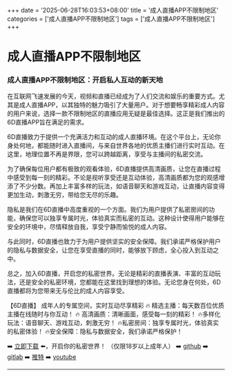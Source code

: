 +++
date = '2025-06-28T16:03:53+08:00'
title = '成人直播APP不限制地区'
categories = ['成人直播APP不限制地区']
tags = ['成人直播APP不限制地区']
+++

# 成人直播APP不限制地区

### 成人直播APP不限制地区：开启私人互动的新天地

在互联网飞速发展的今天，视频和直播已经成为了人们交流和娱乐的重要方式。尤其是成人直播APP，以其独特的魅力吸引了大量用户。对于想要畅享精彩成人内容的用户来说，选择一款不限制地区的直播应用无疑是最佳选择。这正是我们推出的6D直播APP旨在满足的需求。

6D直播致力于提供一个充满活力和互动的成人直播环境。在这个平台上，无论你身处何地，都能随时进入直播间，与来自世界各地的优质主播们进行实时互动。在这里，地理位置不再是界限，您可以跨越距离，享受与主播间的私密交流。

为了确保每位用户都有极致的观看体验，6D直播提供高清画质，让您在直播过程中感受到每一刻的精彩。不论是视听享受还是互动体验，高清画质都为您的观感增添了不少分数。再加上丰富多样的玩法，如语音聊天和游戏互动，让直播内容变得更加生动，刺激无穷，带给您无尽的乐趣。

隐私是我们在6D直播中高度重视的一个方面。我们为用户提供了私密房间的功能，确保您可以独享专属时光，体验真实而私密的互动。这种设计使得用户能够在安全的环境中，尽情释放自我，享受宁静而愉悦的成人内容。

与此同时，6D直播也致力于为用户提供坚实的安全保障。我们承诺严格保护用户的隐私与数据安全，让您在享受直播的同时，能够放下顾虑，全心投入到互动之中。

总之，加入6D直播，开启您的私密世界。无论是精彩的直播表演、丰富的互动玩法，还是安全的私密环境，您都能在这里找到理想的体验。无论您身在何处，6D直播都将为您带来无与伦比的成人内容享受。

【6D直播】
成年人的专属空间，实时互动尽享精彩
🔥 精选主播：每天数百位优质主播在线随时与你互动！
🔥 高清画质：清晰画面，感受每一刻的精彩！
🔥多样化玩法：语音聊天、游戏互动，刺激无穷！
🔥私密房间：独享专属时光，体验真实的私密体验！
🔥安全保障：隐私与数据安全，我们承诺严格保护！

➡️ [立即下载](https://down123.s3.ap-east-1.amazonaws.com/down/down.html?channelCode=blog) ⬅️，开启你的私密世界！
（仅限18岁以上成年人）
➡️ [github](https://aldult-live.github.io/)
➡️ [gitlab](https://seo-09598d.gitlab.io/)
➡️ [推特](https://x.com/wegame33)
➡️ [youtube](https://www.youtube.com/@6Dlive)

---
